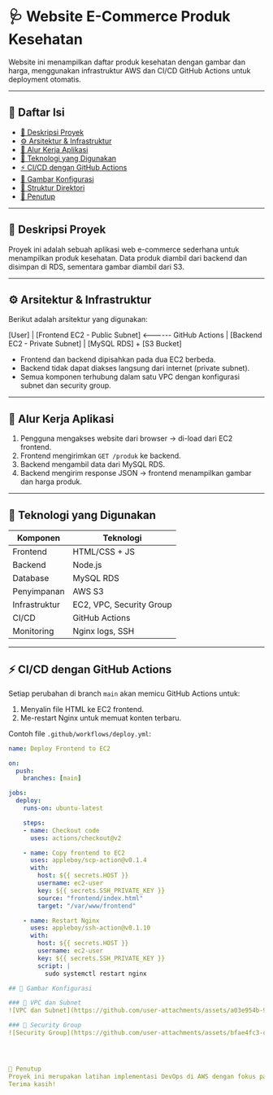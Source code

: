 # 🩺 Website E-Commerce Produk Kesehatan

Website ini menampilkan daftar produk kesehatan dengan gambar dan harga, menggunakan infrastruktur AWS dan CI/CD GitHub Actions untuk deployment otomatis.

---

## 📑 Daftar Isi

- [📖 Deskripsi Proyek](#deskripsi-proyek)
- [⚙️ Arsitektur & Infrastruktur](#arsitektur--infrastruktur)
- [🚀 Alur Kerja Aplikasi](#alur-kerja-aplikasi)
- [🔧 Teknologi yang Digunakan](#teknologi-yang-digunakan)
- [⚡ CI/CD dengan GitHub Actions](#cicd-dengan-github-actions)
- [📸 Gambar Konfigurasi](#gambar-konfigurasi)
- [📁 Struktur Direktori](#struktur-direktori)
- [📝 Penutup](#penutup)

---

## 📖 Deskripsi Proyek

Proyek ini adalah sebuah aplikasi web e-commerce sederhana untuk menampilkan produk kesehatan. Data produk diambil dari backend dan disimpan di RDS, sementara gambar diambil dari S3.

---

## ⚙️ Arsitektur & Infrastruktur

Berikut adalah arsitektur yang digunakan:

[User]
|
[Frontend EC2 - Public Subnet] <------ GitHub Actions
|
[Backend EC2 - Private Subnet]
|
[MySQL RDS] + [S3 Bucket]



- Frontend dan backend dipisahkan pada dua EC2 berbeda.
- Backend tidak dapat diakses langsung dari internet (private subnet).
- Semua komponen terhubung dalam satu VPC dengan konfigurasi subnet dan security group.

---

## 🚀 Alur Kerja Aplikasi

1. Pengguna mengakses website dari browser → di-load dari EC2 frontend.
2. Frontend mengirimkan `GET /produk` ke backend.
3. Backend mengambil data dari MySQL RDS.
4. Backend mengirim response JSON → frontend menampilkan gambar dan harga produk.

---

## 🔧 Teknologi yang Digunakan

| Komponen    | Teknologi           |
|------------|---------------------|
| Frontend    | HTML/CSS + JS       |
| Backend     | Node.js             |
| Database    | MySQL RDS           |
| Penyimpanan | AWS S3              |
| Infrastruktur | EC2, VPC, Security Group |
| CI/CD       | GitHub Actions      |
| Monitoring  | Nginx logs, SSH     |

---

## ⚡ CI/CD dengan GitHub Actions

Setiap perubahan di branch `main` akan memicu GitHub Actions untuk:
1. Menyalin file HTML ke EC2 frontend.
2. Me-restart Nginx untuk memuat konten terbaru.

Contoh file `.github/workflows/deploy.yml`:

```yaml
name: Deploy Frontend to EC2

on:
  push:
    branches: [main]

jobs:
  deploy:
    runs-on: ubuntu-latest

    steps:
    - name: Checkout code
      uses: actions/checkout@v2

    - name: Copy frontend to EC2
      uses: appleboy/scp-action@v0.1.4
      with:
        host: ${{ secrets.HOST }}
        username: ec2-user
        key: ${{ secrets.SSH_PRIVATE_KEY }}
        source: "frontend/index.html"
        target: "/var/www/frontend"

    - name: Restart Nginx
      uses: appleboy/ssh-action@v0.1.10
      with:
        host: ${{ secrets.HOST }}
        username: ec2-user
        key: ${{ secrets.SSH_PRIVATE_KEY }}
        script: |
          sudo systemctl restart nginx

## 📸 Gambar Konfigurasi

### 🔹 VPC dan Subnet
![VPC dan Subnet](https://github.com/user-attachments/assets/a03e954b-9c46-4c67-83d7-cbc0928e6689)

### 🔹 Security Group
![Security Group](https://github.com/user-attachments/assets/bfae4fc3-caf9-40b8-ad7f-d717ba3b1120)




📝 Penutup
Proyek ini merupakan latihan implementasi DevOps di AWS dengan fokus pada arsitektur infrastruktur, otomatisasi deployment, dan pengembangan aplikasi sederhana berbasis web.
Terima kasih!



